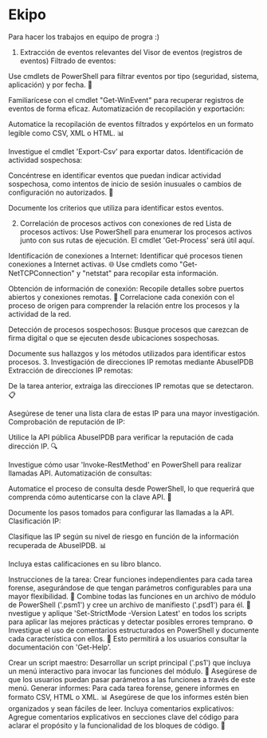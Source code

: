 # Ekipo
Para  hacer los trabajos en equipo de progra :)

1. Extracción de eventos relevantes del Visor de eventos (registros de eventos)
Filtrado de eventos:

Use cmdlets de PowerShell para filtrar eventos por tipo (seguridad, sistema, aplicación) y por fecha. 📅

Familiarícese con el cmdlet "Get-WinEvent" para recuperar registros de eventos de forma eficaz.
Automatización de recopilación y exportación:

Automatice la recopilación de eventos filtrados y expórtelos en un formato legible como CSV, XML o HTML. 📊

Investigue el cmdlet 'Export-Csv' para exportar datos.
Identificación de actividad sospechosa:

Concéntrese en identificar eventos que puedan indicar actividad sospechosa, como intentos de inicio de sesión inusuales o cambios de configuración no autorizados. 🚨

Documente los criterios que utiliza para identificar estos eventos.


2. Correlación de procesos activos con conexiones de red
Lista de procesos activos:
Use PowerShell para enumerar los procesos activos junto con sus rutas de ejecución. 
El cmdlet 'Get-Process' será útil aquí.


Identificación de conexiones a Internet:
Identificar qué procesos tienen conexiones a Internet activas. 🌐
Use cmdlets como "Get-NetTCPConnection" y "netstat" para recopilar esta información.


Obtención de información de conexión:
Recopile detalles sobre puertos abiertos y conexiones remotas. 🔌
Correlacione cada conexión con el proceso de origen para comprender la relación entre los procesos y la actividad de la red.


Detección de procesos sospechosos:
Busque procesos que carezcan de firma digital o que se ejecuten desde ubicaciones sospechosas. 

Documente sus hallazgos y los métodos utilizados para identificar estos procesos.
3. Investigación de direcciones IP remotas mediante AbuseIPDB
Extracción de direcciones IP remotas:

De la tarea anterior, extraiga las direcciones IP remotas que se detectaron. 📋

Asegúrese de tener una lista clara de estas IP para una mayor investigación.
Comprobación de reputación de IP:

Utilice la API pública AbuseIPDB para verificar la reputación de cada dirección IP. 🔍

Investigue cómo usar 'Invoke-RestMethod' en PowerShell para realizar llamadas API.
Automatización de consultas:

Automatice el proceso de consulta desde PowerShell, lo que requerirá que comprenda cómo autenticarse con la clave API. 🔑

Documente los pasos tomados para configurar las llamadas a la API.
Clasificación IP:

Clasifique las IP según su nivel de riesgo en función de la información recuperada de AbuseIPDB. 📊

Incluya estas calificaciones en su libro blanco.


Instrucciones de la tarea: 
Crear funciones independientes para cada tarea forense, asegurándose de que tengan parámetros configurables para una mayor flexibilidad. 🔧
Combine todas las funciones en un archivo de módulo de PowerShell ('.psm1') y cree un archivo de manifiesto ('.psd1') para él. 📁
nvestigue y aplique 'Set-StrictMode -Version Latest' en todos los scripts para aplicar las mejores prácticas y detectar posibles errores temprano. ⚙️
Investigue el uso de comentarios estructurados en PowerShell y documente cada característica con ellos. 📝
Esto permitirá a los usuarios consultar la documentación con 'Get-Help'.

Crear un script maestro:
Desarrollar un script principal ('.ps1') que incluya un menú interactivo para invocar las funciones del módulo. 📜
Asegúrese de que los usuarios puedan pasar parámetros a las funciones a través de este menú.
Generar informes:
Para cada tarea forense, genere informes en formato CSV, HTML o XML. 📊
Asegúrese de que los informes estén bien organizados y sean fáciles de leer.
Incluya comentarios explicativos:
Agregue comentarios explicativos en secciones clave del código para aclarar el propósito y la funcionalidad de los bloques de código. 💬

